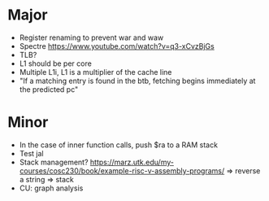 # Major

- Register renaming to prevent war and waw
- Spectre https://www.youtube.com/watch?v=q3-xCvzBjGs
- TLB?
- L1 should be per core
- Multiple L1i, L1 is a multiplier of the cache line
- "If a matching entry is found in the btb, fetching begins immediately at the predicted pc"

# Minor

- In the case of inner function calls, push $ra to a RAM stack
- Test jal
- Stack management? https://marz.utk.edu/my-courses/cosc230/book/example-risc-v-assembly-programs/ => reverse a string => stack
- CU: graph analysis
